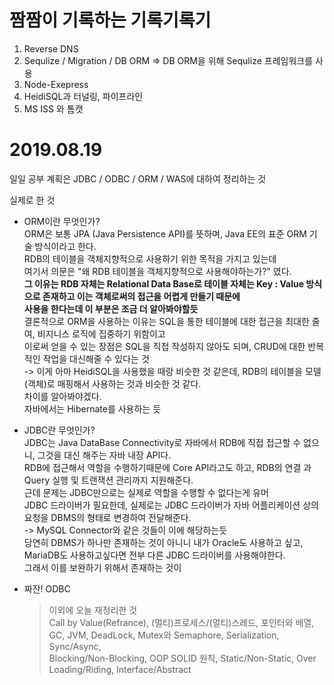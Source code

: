 # 짬짬이 기록하는 기록기록기

1. Reverse DNS  
2. Sequlize / Migration / DB ORM => DB ORM을 위해 Sequlize 프레임워크를 사용  
3. Node-Exepress   
5. HeidiSQL과 터널링, 파이프라인 
6. MS ISS 와 톰캣

# 2019.08.19

일일 공부 계획은 JDBC / ODBC / ORM / WAS에 대하여 정리하는 것  

실제로 한 것
- ORM이란 무엇인가?  
ORM은 보통 JPA (Java Persistence API)를 뜻하며, Java EE의 표준 ORM 기술 방식이라고 한다.  
RDB의 테이블을 객체지향적으로 사용하기 위한 목적을 가지고 있는데  
여기서 의문은 "왜 RDB 테이블을 객체지향적으로 사용해야하는가?" 였다.  
**그 이유는 RDB 자체는 Relational Data Base로 테이블 자체는 Key : Value 방식으로 존재하고 이는 객체로써의 접근을 어렵게 만들기 때문에  
사용을 한다는데 이 부분은 조금 더 알아봐야할듯**  
결론적으로 ORM을 사용하는 이유는 SQL을 통한 테이블에 대한 접근을 최대한 줄여, 비지니스 로직에 집중하기 위함이고  
이로써 얻을 수 있는 장점은 SQL을 직접 작성하지 않아도 되며, CRUD에 대한 반복적인 작업을 대신해줄 수 있다는 것  
-> 이게 아마 HeidiSQL을 사용했을 때랑 비슷한 것 같은데, RDB의 테이블을 모델(객체)로 매핑해서 사용하는 것과 비슷한 것 같다.  
차이를 알아봐야겠다.  
자바에서는 Hibernate를 사용하는 듯 

- JDBC란 무엇인가?  
JDBC는 Java DataBase Connectivity로 자바에서 RDB에 직접 접근할 수 없으니, 그것을 대신 해주는 자바 내장 API다.  
RDB에 접근해서 역할을 수행하기때문에 Core API라고도 하고, RDB의 연결 과 Query 실행 및 트랜잭션 관리까지 지원해준다.  
근데 문제는 JDBC만으로는 실제로 역할을 수행할 수 없다는게 유머  
JDBC 드라이버가 필요한데, 실제로는 JDBC 드라이버가 자바 어플리케이션 상의 요청을 DBMS의 형태로 변경하여 전달해준다.  
-> MySQL Connector와 같은 것들이 이에 해당하는듯  
당연히 DBMS가 하나만 존재하는 것이 아니니 내가 Oracle도 사용하고 싶고, MariaDB도 사용하고싶다면 전부 다른 JDBC 드라이버를 사용해야한다.  
그래서 이를 보완하기 위해서 존재하는 것이  
- 짜잔! ODBC  
  
  > 이외에 오늘 재정리한 것  
  Call by Value(Refrance), (멀티)프로세스/(멀티)스레드, 포인터와 배열, GC, JVM, DeadLock, Mutex와 Semaphore, Serialization, Sync/Async,  
  Blocking/Non-Blocking, OOP SOLID 원칙, Static/Non-Static, Over Loading/Riding, Interface/Abstract 

